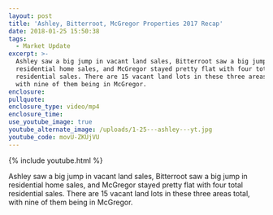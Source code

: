 ```yaml
---
layout: post
title: 'Ashley, Bitterroot, McGregor Properties 2017 Recap'
date: 2018-01-25 15:50:38
tags:
  - Market Update
excerpt: >-
  Ashley saw a big jump in vacant land sales, Bitterroot saw a big jump in
  residential home sales, and McGregor stayed pretty flat with four total
  residential sales. There are 15 vacant land lots in these three areas total,
  with nine of them being in McGregor.
enclosure:
pullquote:
enclosure_type: video/mp4
enclosure_time:
use_youtube_image: true
youtube_alternate_image: /uploads/1-25---ashley---yt.jpg
youtube_code: movU-ZKUjVU
---
```



{% include youtube.html %}

Ashley saw a big jump in vacant land sales, Bitterroot saw a big jump in residential home sales, and McGregor stayed pretty flat with four total residential sales. There are 15 vacant land lots in these three areas total, with nine of them being in McGregor.